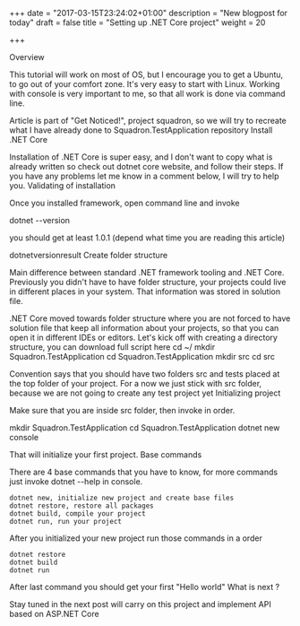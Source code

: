 +++
date = "2017-03-15T23:24:02+01:00"
description = "New blogpost for today"
draft = false
title = "Setting up .NET Core project"
weight = 20

+++

Overview

This tutorial will work on most of OS, but I encourage you to get a Ubuntu, to go out of your comfort zone. It's very easy to start with Linux. Working with console is very important to me, so that all work is done via command line.

Article is part of "Get Noticed!", project squadron, so we will try to recreate what I have already done to Squadron.TestApplication repository
Install .NET Core

Installation of .NET Core is super easy, and I don't want to copy what is already written so check out dotnet core website, and follow their steps. If you have any problems let me know in a comment below, I will try to help you.
Validating of installation

Once you installed framework, open command line and invoke

dotnet --version

you should get at least 1.0.1 (depend what time you are reading this article)

dotnetversionresult
Create folder structure

Main difference between standard .NET framework tooling and .NET Core. Previously you didn't have to have folder structure, your projects could live in different places in your system. That information was stored in solution file.

.NET Core moved towards folder structure where you are not forced to have solution file that keep all information about your projects, so that you can open it in different IDEs or editors.
Let's kick off with creating a directory structure, you can download full script here
cd ~/
mkdir Squadron.TestApplication
cd Squadron.TestApplication
mkdir src
cd src

Convention says that you should have two folders src and tests placed at the top folder of your project. For a now we just stick with src folder, because we are not going to create any test project yet
Initializing project

Make sure that you are inside src folder, then invoke in order.

mkdir Squadron.TestApplication
cd Squadron.TestApplication
dotnet new console

That will initialize your first project.
Base commands

There are 4 base commands that you have to know, for more commands just invoke dotnet --help in console.

    dotnet new, initialize new project and create base files
    dotnet restore, restore all packages
    dotnet build, compile your project
    dotnet run, run your project

After you initialized your new project run those commands in a order

    dotnet restore
    dotnet build
    dotnet run

After last command you should get your first "Hello world"
What is next ?

Stay tuned in the next post will carry on this project and implement API based on ASP.NET Core